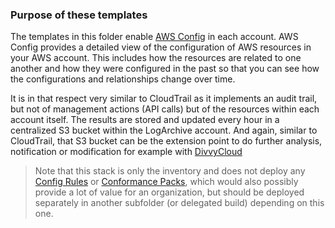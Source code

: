 ### Purpose of these templates

The templates in this folder enable [AWS Config](https://docs.aws.amazon.com/config/latest/developerguide/WhatIsConfig.html) in each account.
AWS Config provides a detailed view of the configuration of AWS resources in your AWS account.
This includes how the resources are related to one another and how they were configured in the past so that you can see how the configurations and relationships change over time.

It is in that respect very similar to CloudTrail as it implements an audit trail, but not of management actions (API calls) but of the resources within each account itself.
The results are stored and updated every hour in a centralized S3 bucket within the LogArchive account.
And again, similar to CloudTrail, that S3 bucket can be the extension point to do further analysis, notification or modification for example with [DivvyCloud](https://divvycloud.com/key-capabilities/#unified-visibility-and-monitoring)

> Note that this stack is only the inventory and does not deploy any [Config Rules](https://docs.aws.amazon.com/config/latest/developerguide/evaluate-config.html) or [Conformance Packs](https://docs.aws.amazon.com/config/latest/developerguide/conformance-packs.html), which would also possibly provide a lot of value for an organization, but should be deployed separately in another subfolder (or delegated build) depending on this one.
